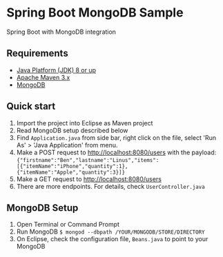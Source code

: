 Spring Boot MongoDB Sample
==========================

Spring Boot with MongoDB integration

Requirements
------------
* [Java Platform (JDK) 8 or up](http://www.oracle.com/technetwork/java/javase/downloads/index.html)
* [Apache Maven 3.x](http://maven.apache.org/)
* [MongoDB](http://www.mongodb.org/)

Quick start
-----------
1. Import the project into Eclipse as Maven project
2. Read MongoDB setup described below
3. Find `Application.java` from side bar, right click on the file, select 'Run As' > 'Java Application' from menu.
4. Make a POST request to [http://localhost:8080/users](http://localhost:8080/users) with the payload: `{"firstname":"Ben","lastname":"Linus","items":[{"itemName":"iPhone","quantity":1},{"itemName":"Apple","quantity":3}]}`
5. Make a GET request to [http://localhost:8080/users](http://localhost:8080/users)
6. There are more endpoints. For details, check `UserController.java`

MongoDB Setup
--------------
1. Open Terminal or Command Prompt
2. Run MongoDB `$ mongod --dbpath /YOUR/MONGODB/STORE/DIRECTORY`
3. On Eclipse, check the configuration file, `Beans.java` to point to your MongoDB
